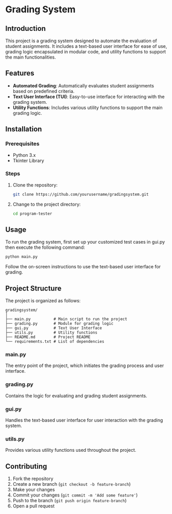 
# Grading System


## Introduction

This project is a grading system designed to automate the evaluation of student assignments. It includes a text-based user interface for ease of use, grading logic encapsulated in modular code, and utility functions to support the main functionalities.

## Features

- **Automated Grading**: Automatically evaluates student assignments based on predefined criteria.
- **Text User Interface (TUI)**: Easy-to-use interface for interacting with the grading system.
- **Utility Functions**: Includes various utility functions to support the main grading logic.

## Installation

### Prerequisites

- Python 3.x
- Tkinter Library

### Steps

1. Clone the repository:
   ```sh
   git clone https://github.com/yourusername/gradingsystem.git
   ```
2. Change to the project directory:
   ```sh
   cd program-tester
   ```

## Usage

To run the grading system, first set up your customized test cases in gui.py then execute the following command:

```sh
python main.py
```

Follow the on-screen instructions to use the text-based user interface for grading.

## Project Structure

The project is organized as follows:

```
gradingsystem/
│
├── main.py          # Main script to run the project
├── grading.py       # Module for grading logic
├── gui.py           # Text User Interface
├── utils.py         # Utility functions
├── README.md        # Project README
└── requirements.txt # List of dependencies
```

### main.py
The entry point of the project, which initiates the grading process and user interface.

### grading.py
Contains the logic for evaluating and grading student assignments.

### gui.py
Handles the text-based user interface for user interaction with the grading system.

### utils.py
Provides various utility functions used throughout the project.

## Contributing

1. Fork the repository
2. Create a new branch (`git checkout -b feature-branch`)
3. Make your changes
4. Commit your changes (`git commit -m 'Add some feature'`)
5. Push to the branch (`git push origin feature-branch`)
6. Open a pull request

